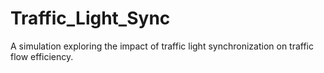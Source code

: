 # Traffic_Light_Sync
A simulation exploring the impact of traffic light synchronization on traffic flow efficiency.
